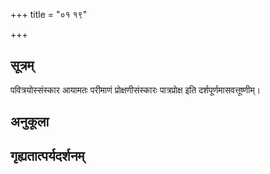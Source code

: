 +++
title = "०१ १९"

+++
## सूत्रम्
पवित्रयोस्संस्कार आयामतः परीमाणं प्रोक्षणीसंस्कारः पात्रप्रोक्ष इति दर्शपूर्णमासवत्तूष्णीम्।
## अनुकूला

## गृह्यतात्पर्यदर्शनम्

